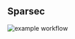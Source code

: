 ## Sparsec
![example workflow](https://github.com/baltuky/sparsec/actions/workflows/ci.yaml/badge.svg)
